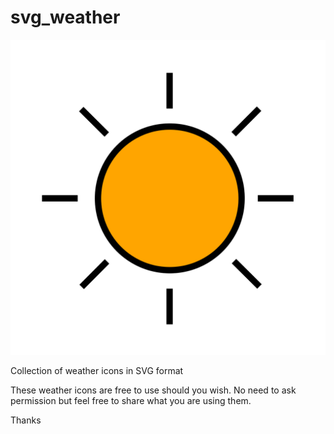 # svg_weather

![sunny day](icons/sunny_day.svg)


Collection of weather icons in SVG format

These weather icons are free to use should you wish. 
No need to ask permission but feel free to share what you are using them.

Thanks
